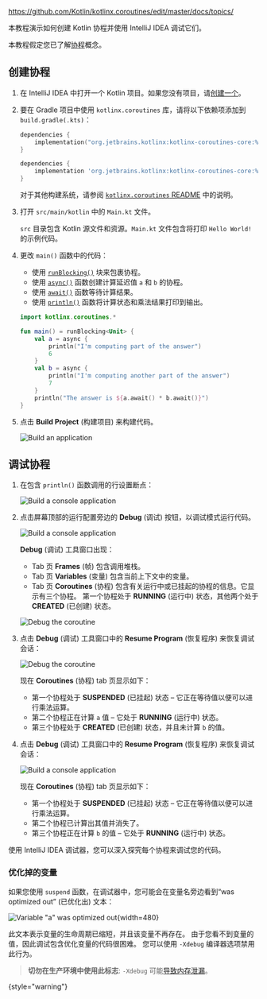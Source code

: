 <contribute-url>https://github.com/Kotlin/kotlinx.coroutines/edit/master/docs/topics/</contribute-url>

[//]: # (title: 使用 IntelliJ IDEA 调试协程 – 教程)

本教程演示如何创建 Kotlin 协程并使用 IntelliJ IDEA 调试它们。

本教程假定您已了解[协程](coroutines-guide.md)概念。

## 创建协程

1. 在 IntelliJ IDEA 中打开一个 Kotlin 项目。如果您没有项目，请[创建一个](jvm-get-started.md#create-a-project)。
2. 要在 Gradle 项目中使用 `kotlinx.coroutines` 库，请将以下依赖项添加到 `build.gradle(.kts)`：

   <tabs group="build-script">
   <tab title="Kotlin" group-key="kotlin">

   ```kotlin
   dependencies {
       implementation("org.jetbrains.kotlinx:kotlinx-coroutines-core:%coroutinesVersion%")
   }
   ``` 

   </tab>
   <tab title="Groovy" group-key="groovy">
   
   ```groovy
   dependencies {
       implementation 'org.jetbrains.kotlinx:kotlinx-coroutines-core:%coroutinesVersion%'
   }
   ```
   
   </tab>
   </tabs>

   对于其他构建系统，请参阅 [`kotlinx.coroutines` README](https://github.com/Kotlin/kotlinx.coroutines#using-in-your-projects) 中的说明。
   
3. 打开 `src/main/kotlin` 中的 `Main.kt` 文件。

    `src` 目录包含 Kotlin 源文件和资源。`Main.kt` 文件包含将打印 `Hello World!` 的示例代码。

4. 更改 `main()` 函数中的代码：

    * 使用 [`runBlocking()`](https://kotlinlang.org/api/kotlinx.coroutines/kotlinx-coroutines-core/kotlinx.coroutines/run-blocking.html) 块来包裹协程。
    * 使用 [`async()`](https://kotlinlang.org/api/kotlinx.coroutines/kotlinx-coroutines-core/kotlinx.coroutines/async.html) 函数创建计算延迟值 `a` 和 `b` 的协程。
    * 使用 [`await()`](https://kotlinlang.org/api/kotlinx.coroutines/kotlinx-coroutines-core/kotlinx.coroutines/-deferred/await.html) 函数等待计算结果。
    * 使用 [`println()`](https://kotlinlang.org/api/latest/jvm/stdlib/kotlin.io/println.html) 函数将计算状态和乘法结果打印到输出。

    ```kotlin
    import kotlinx.coroutines.*
    
    fun main() = runBlocking<Unit> {
        val a = async {
            println("I'm computing part of the answer")
            6
        }
        val b = async {
            println("I'm computing another part of the answer")
            7
        }
        println("The answer is ${a.await() * b.await()}")
    }
    ```

5. 点击 **Build Project** (构建项目) 来构建代码。

    ![Build an application](flow-build-project.png)

## 调试协程

1. 在包含 `println()` 函数调用的行设置断点：

    ![Build a console application](coroutine-breakpoint.png)

2. 点击屏幕顶部的运行配置旁边的 **Debug** (调试) 按钮，以调试模式运行代码。

    ![Build a console application](flow-debug-project.png)

    **Debug** (调试) 工具窗口出现：
    * Tab 页 **Frames** (帧) 包含调用堆栈。
    * Tab 页 **Variables** (变量) 包含当前上下文中的变量。
    * Tab 页 **Coroutines** (协程) 包含有关运行中或已挂起的协程的信息。它显示有三个协程。
    第一个协程处于 **RUNNING** (运行中) 状态，其他两个处于 **CREATED** (已创建) 状态。

    ![Debug the coroutine](coroutine-debug-1.png)

3. 点击 **Debug** (调试) 工具窗口中的 **Resume Program** (恢复程序) 来恢复调试会话：

    ![Debug the coroutine](coroutine-debug-2.png)
    
    现在 **Coroutines** (协程) tab 页显示如下：
    * 第一个协程处于 **SUSPENDED** (已挂起) 状态 – 它正在等待值以便可以进行乘法运算。
    * 第二个协程正在计算 `a` 值 – 它处于 **RUNNING** (运行中) 状态。
    * 第三个协程处于 **CREATED** (已创建) 状态，并且未计算 `b` 的值。

4. 点击 **Debug** (调试) 工具窗口中的 **Resume Program** (恢复程序) 来恢复调试会话：

    ![Build a console application](coroutine-debug-3.png)

    现在 **Coroutines** (协程) tab 页显示如下：
    * 第一个协程处于 **SUSPENDED** (已挂起) 状态 – 它正在等待值以便可以进行乘法运算。
    * 第二个协程已计算出其值并消失了。
    * 第三个协程正在计算 `b` 的值 – 它处于 **RUNNING** (运行中) 状态。

使用 IntelliJ IDEA 调试器，您可以深入探究每个协程来调试您的代码。

### 优化掉的变量

如果您使用 `suspend` 函数，在调试器中，您可能会在变量名旁边看到“was optimized out” (已优化出) 文本：

![Variable "a" was optimized out](variable-optimised-out.png){width=480}

此文本表示变量的生命周期已缩短，并且该变量不再存在。
由于您看不到变量的值，因此调试包含优化变量的代码很困难。
您可以使用 `-Xdebug` 编译器选项禁用此行为。

> __切勿在生产环境中使用此标志__: `-Xdebug` 可能[导致内存泄漏](https://youtrack.jetbrains.com/issue/KT-48678/Coroutine-debugger-disable-was-optimised-out-compiler-feature#focus=Comments-27-6015585.0-0)。
>
{style="warning"}